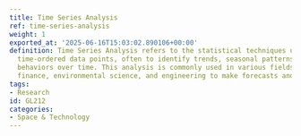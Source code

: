 ```yaml
---
title: Time Series Analysis
ref: time-series-analysis
weight: 1
exported_at: '2025-06-16T15:03:02.890106+00:00'
definition: Time Series Analysis refers to the statistical techniques used to analyze
  time-ordered data points, often to identify trends, seasonal patterns, and cyclical
  behaviors over time. This analysis is commonly used in various fields such as economics,
  finance, environmental science, and engineering to make forecasts and informed decisions.
tags:
- Research
id: GL212
categories:
- Space & Technology
---
```


